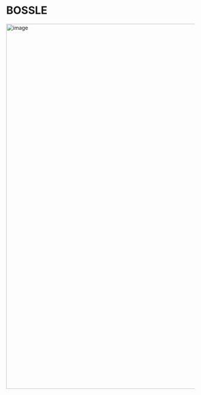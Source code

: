 # BOSSLE
<img width="976" alt="image" src="https://github.com/dgu-BOSSLE/flutter/assets/85238126/53e0f91d-ff32-48a6-a8fb-f66c0487ecb1">
